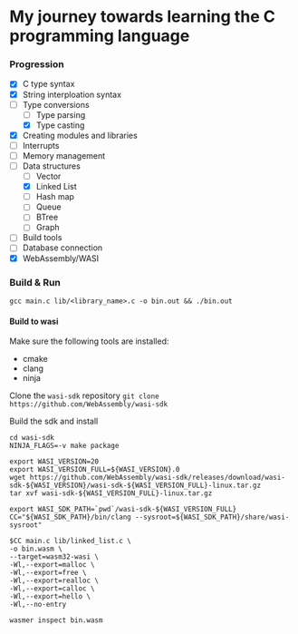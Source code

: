 # My journey towards learning the C programming language

### Progression

- [x] C type syntax
- [x] String interploation syntax
- [ ] Type conversions
  - [ ] Type parsing
  - [x] Type casting
- [x] Creating modules and libraries
- [ ] Interrupts
- [ ] Memory management
- [ ] Data structures
  - [ ] Vector
  - [x] Linked List
  - [ ] Hash map
  - [ ] Queue
  - [ ] BTree
  - [ ] Graph
- [ ] Build tools
- [ ] Database connection
- [x] WebAssembly/WASI

### Build & Run

```shell
gcc main.c lib/<library_name>.c -o bin.out && ./bin.out
```

#### Build to wasi

Make sure the following tools are installed:

- cmake
- clang
- ninja

Clone the `wasi-sdk` repository
`git clone https://github.com/WebAssembly/wasi-sdk`

Build the sdk and install

```shell
cd wasi-sdk
NINJA_FLAGS=-v make package

export WASI_VERSION=20
export WASI_VERSION_FULL=${WASI_VERSION}.0
wget https://github.com/WebAssembly/wasi-sdk/releases/download/wasi-sdk-${WASI_VERSION}/wasi-sdk-${WASI_VERSION_FULL}-linux.tar.gz
tar xvf wasi-sdk-${WASI_VERSION_FULL}-linux.tar.gz

export WASI_SDK_PATH=`pwd`/wasi-sdk-${WASI_VERSION_FULL}
CC="${WASI_SDK_PATH}/bin/clang --sysroot=${WASI_SDK_PATH}/share/wasi-sysroot"
```

```shell
$CC main.c lib/linked_list.c \
-o bin.wasm \
--target=wasm32-wasi \
-Wl,--export=malloc \
-Wl,--export=free \
-Wl,--export=realloc \
-Wl,--export=calloc \
-Wl,--export=hello \
-Wl,--no-entry

wasmer inspect bin.wasm
```

